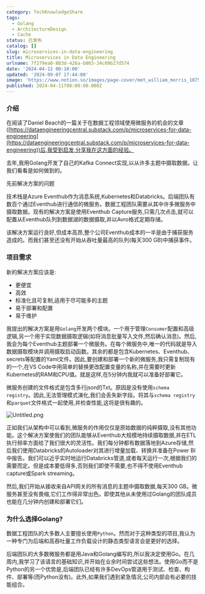```yaml
---
category: TechKnowledgeShare
tags:
  - Golang
  - ArchitectureDesign
  - Cache
status: 已发布
catalog: []
slug: microservices-in-data-engineering
title: Microservices in Data Engineering
urlname: 7f279ea0-883d-426a-b803-34c09b27d574
date: '2024-04-12 00:10:00'
updated: '2024-09-07 17:44:00'
image: 'https://www.notion.so/images/page-cover/met_william_morris_1875.jpg'
published: 2024-04-11T08:00:00.000Z
---
```


### 介绍


在阅读了Daniel Beach的一篇关于在数据工程领域使用微服务的机会的文章([https://dataengineeringcentral.substack.com/p/microservices-for-data-engineering](https://dataengineeringcentral.substack.com/p/microservices-for-data-engineering))后,我受到启发,分享我在这方面的经验。


去年,我用Golang开发了自己的Kafka Connect实现,以从许多主题中摄取数据。让我们看看是如何做到的。


先前解决方案的问题


技术栈是Azure Eventhub作为消息系统,Kubernetes和Databricks。后端团队有数百个通过Eventhub进行通信的微服务。数据工程团队需要从其中许多微服务中摄取数据。现有的解决方案是使用Eventhub Capture服务,只需几次点击,就可以配置从Eventhub队列到数据湖的数据摄取,并以Avro格式定期存储。


该解决方案运行良好,但成本高昂,整个公司Eventhub成本的一半是由于捕获服务造成的。而我们甚至还没有开始从吞吐量最高的队列(每天300 GB)中捕获事件。


### 项目需求


新的解决方案应该是:

- 更便宜
- 高效
- 标准化且可复制,适用于尽可能多的主题
- 易于部署和配置
- 易于维护

我提出的解决方案是用`Golang`开发两个模块。一个用于管理`Consumer`配置和高级逻辑,另一个用于实现数据摄取逻辑(如将消息批量写入文件,然后确认消息)。然后,我会为每个Eventhub主题部署一个微服务。在每个微服务中,唯一的代码就是导入数据摄取模块并调用摄取启动函数。其余的都是包含Kubernetes、Eventhub、secrets等配置的Yaml文件。因此,要创建和部署一个新的微服务,我只需复制现有的一个,在VS Code中用简单的替换更改配置变量的名称,并在需要时更新Kubernetes的RAM和CPU值。就是这样,在5分钟内我就可以准备好部署它。


微服务创建的文件格式是包含多行json的Txt。原因是没有使用`schema registry`。因此,无法管理模式演化,我们会丢失新字段。将其与`schema registry`和`parquet`文件格式一起使用,并检查性能,这将是很有趣的。


![Untitled.png](https://prod-files-secure.s3.us-west-2.amazonaws.com/5d24fe63-e567-4804-86f9-9fdc62e13082/4e0f8d5d-b295-4408-9363-660688d511a9/Untitled.png?X-Amz-Algorithm=AWS4-HMAC-SHA256&X-Amz-Content-Sha256=UNSIGNED-PAYLOAD&X-Amz-Credential=ASIAZI2LB466YMIU4RA3%2F20250317%2Fus-west-2%2Fs3%2Faws4_request&X-Amz-Date=20250317T053823Z&X-Amz-Expires=3600&X-Amz-Security-Token=IQoJb3JpZ2luX2VjEOX%2F%2F%2F%2F%2F%2F%2F%2F%2F%2FwEaCXVzLXdlc3QtMiJHMEUCIGTeARdWRJjGONqHXFcPmrsdJp5u3q4AzLJiZ1lflxKYAiEA6VvzQuKTUWN%2B9OXjx89E7ecviOLkK5%2FIuD7j9lFNMe4q%2FwMIPhAAGgw2Mzc0MjMxODM4MDUiDMPbSyKDw9wit%2BhMKCrcAyKFt7%2F3s7G1Ya5MFyrOzuc%2F0VdEPVNIf5v%2FV08bT1O3fZQ7cBBc4Jxxj2nGLJDvxsKZWPOzFuz6sNb3CV6BR%2FNvd7NK57nI%2BCQmbfeV2DZme%2BcBE1ON8%2FfcNGMqURev4frchUOZbUoGaGWEqB2zMuQpiWaa6IDKWBFnDzVVKSRGD324Zk0%2F69WBZ1HSzga%2F8LF0tReSkxRtRWEqGyZjeD6%2B7RImQMK7GajOMwsydR7BuklfmAoKGVbBYB0GdsTV700WT0qJ%2FnfJ5WMl%2B9d27O1PCPjgkGuXqVp%2BIC4rlMgTSq45jlmNI2OIj4Gyneg2iVljWtxRsT17Q4E0t9vV0fapPrTr49Fl0xnk89DCiHSOyUxJQ7V3tdxOyDaQ7VimlyGQFVvwrfUk1joaPy6%2Fttpq62O%2FtMmon5gsCki1cqPNav9VzCy9qxQsQxeNvTJv6BosZIN2Fe50A3TEYzNBPeIbo4XmQTC%2BMZA077BsYmiJfcPitCi4I37v%2FbRI9j%2F3gXuJ1zPKfa5jb0uIaHImI%2FH%2BbJaKC6FNORIVkPEKalVFDLIe%2FSiA6%2Fl9RyXR09g9gjyq6TSisoUa4pPsA08K0LLfAqhhkNy%2BBwBW%2B5keV%2BcHfqYKy02RHZKWa0Z%2FMNvZ3r4GOqUBZgXsKhxLTqaRJ%2BGMdZvi8%2FyIIGdi6qpP1Fbzm7s%2BrPeK%2FfffikDkkwDxpLQ5ChVZB08RB9YadS%2BEYq4VD4lYO4m5N0ISM7LlsXJ27Cr8TCpN4sM%2Bxyfch7adjtcqq6xtQVL%2Brn5K5O00yjaOz5bxIauKMgidPUhETWnUhZ2u44iMXJxy6Qb1dZoltEzk%2BjSY%2B7EcR2E8Wj%2B6AuKPFu9eo67ko722&X-Amz-Signature=e97fc4e02c7092a855a157d48bc28e9227b100fdf49dae16ffa5028302cf77f2&X-Amz-SignedHeaders=host&x-id=GetObject)


正如我们从架构中可以看到,微服务的作用仅仅是原始数据的纯粹摄取,没有其他功能。这个解决方案使我们的团队能够从Eventhub大规模地持续摄取数据,并在ETL执行频率方面给了我们很大的灵活性。我们每分钟都有数据落地到Azure存储,然后我们使用Databricks的Autoloader对其进行增量加载、转换并准备在Power BI中报告。我们可以近乎实时地运行Databricks管道,或者每天运行一次,根据我们的需要而定。但是成本要低得多,否则我们即使不需要,也不得不使用Eventhub capture或Spark streaming。


然后,我们开始从接收来自API网关的所有消息的主题中摄取数据,每天300 GB。微服务甚至没有畏缩,它们工作得非常出色。即使其他从未使用过Golang的团队成员也能在几分钟内创建和部署它们。


### 为什么选择Golang?


数据工程团队的大多数人主要擅长使用`Python`。然而对于这种类型的项目,我认为一种专门为后端和高吞吐量工作负载设计的静态类型语言会是更好的选择。


后端团队的大多数微服务都是用Java和Golang编写的,所以我决定使用Go。在几周内,我学习了该语言的基础知识,并开始在业余时间尝试这些想法。使用Go而不是Python的另一个优势是,后端团队已经有许多DevOps管道用于测试、检查、构件、部署等(而Python没有)。此外,如果我们遇到紧急情况,公司内部会有必要的技能组合。

